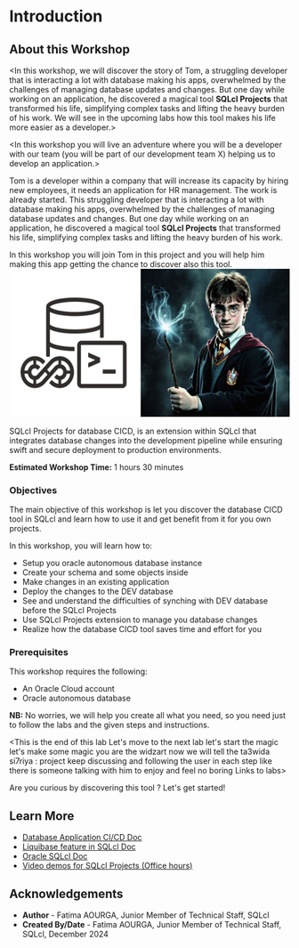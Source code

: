 # Introduction

## About this Workshop

<In this workshop, we will discover the story of Tom, a struggling developer that is interacting a lot with database making his apps, overwhelmed by the challenges of managing database updates and changes. But one day while working on an application, he discovered a magical tool **SQLcl Projects** that transformed his life, simplifying complex tasks and lifting the heavy burden of his work. We will see in the upcoming labs how this tool makes his life more easier as a developer.>

<You will join Tom to help him making and finishing his app and discover this magical tool by yourself.>
<In this workshop you will use In-Database JavaScript feature available in Oracle Database 23ai. You will create a quick application from a Spreadsheet and then extend the application using Server-Side JavaScript instead of PL/SQL. Next, you will learn how to load external JavaScript modules and leverage some of the useful libraries in your APEX application.>

<In this workshop you will live an adventure where you will be a developer with our team (you will be part of our development team X) helping us to develop an application.>

 Tom is a developer within a company that will increase its capacity by hiring new employees, it needs an application for HR management. The work is  already started. This struggling developer that is interacting a lot with database making his apps, overwhelmed by the challenges of managing database updates and changes. But one day while working on an application, he discovered a magical tool **SQLcl Projects** that transformed his life, simplifying complex tasks and lifting the heavy burden of his work.

In this workshop you will join Tom in this project and you will help him making this app getting the chance to discover also this tool.
![Image for SQLcl Projects logo and Harry Potter](./../introduction/images/projects-potter.png " ")

SQLcl Projects for database CICD, is an extension within SQLcl that integrates database changes into the development pipeline while ensuring swift and secure deployment to production environments.

**Estimated Workshop Time:** 1 hours 30 minutes

### **Objectives**

The main objective of this workshop is let you discover the database CICD tool in SQLcl and learn how to use it and get benefit from it for you own projects.

In this workshop, you will learn how to:

* Setup you oracle autonomous database instance
* Create your schema and some objects inside
* Make changes in an existing application
* Deploy the changes to the DEV database
* See and understand the difficulties of synching with DEV database before the SQLcl Projects
* Use SQLcl Projects extension to manage you database changes
* Realize how the database CICD tool saves time and effort for you

### **Prerequisites**

This workshop requires the following:

* An Oracle Cloud account
* Oracle autonomous database

**NB:** No worries, we will help you create all what you need, so you need just to follow the labs and the given steps and instructions.

<This is the end of this lab
Let's move to the next lab
let's start the magic
let's make some magic
you are the widzart
now we will tell the ta3wida si7riya : project
keep discussing and following the user in each step like there is someone talking with him to enjoy and feel no boring
Links to labs>

Are you curious by discovering this tool ? Let's get started!

## Learn More

* [Database Application CI/CD Doc](https://docs.oracle.com/en/database/oracle/sql-developer-command-line/24.3/sqcug/database-application-ci-cd.html#GUID-6A942F42-A365-4FF2-9D05-6DC2A0740D24)
* [Liquibase feature in SQLcl Doc](https://docs.oracle.com/en/database/oracle/sql-developer-command-line/24.3/sqcug/using-liquibase.html)
* [Oracle SQLcl Doc](https://docs.oracle.com/en/database/oracle/sql-developer-command-line/24.3/sqcug/working-sqlcl.html)
* [Video demos for SQLcl Projects (Office hours)](https://docs.oracle.com/en/database/oracle/sql-developer-command-line/24.3/sqcug/working-sqlcl.html)

## Acknowledgements

* **Author** - Fatima AOURGA, Junior Member of Technical Staff, SQLcl
* **Created By/Date** - Fatima AOURGA, Junior Member of Technical Staff, SQLcl, December 2024